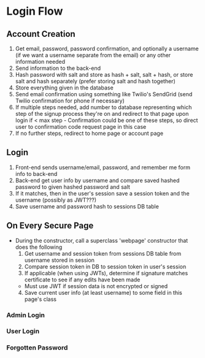 # Login Flow

## Account Creation
  1. Get email, password, password confirmation, and optionally a username (if we want a username separate from the email) or any other information needed
  2. Send information to the back-end
  3. Hash password with salt and store as hash + salt, salt + hash, or store salt and hash separately (prefer storing salt and hash together)
  4. Store everything given in the database
  5. Send email confirmation using something like Twilio's SendGrid (send Twilio confirmation for phone if necessary)
  6. If multiple steps needed, add number to database representing which step of the signup process they're on and redirect to that page upon login if < max step
    - Confirmation could be one of these steps, so direct user to confirmation code request page in this case
  7. If no further steps, redirect to home page or account page

## Login
  1. Front-end sends username/email, password, and remember me form info to back-end
  2. Back-end get user info by username and compare saved hashed password to given hashed password and salt
  3. If it matches, then in the user's session save a session token and the username (possibly as JWT???)
  4. Save username and password hash to sessions DB table
  
## On Every Secure Page
  - During the constructor, call a superclass 'webpage' constructor that does the following
    1. Get username and session token from sessions DB table from username stored in session
    2. Compare session token in DB to session token in user's session
    3. If applicable (when using JWTs), determine if signature matches certificate to see if any edits have been made
      - Must use JWT if session data is not encrypted or signed
    4. Save current user info (at least username) to some field in this page's class

### Admin Login

### User Login

### Forgotten Password
